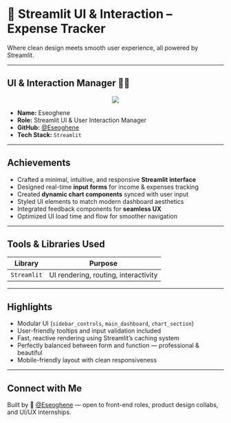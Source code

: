 # 🎨 Streamlit UI & Interaction – Expense Tracker

Where clean design meets smooth user experience, all powered by Streamlit.

---

## UI & Interaction Manager 🧑‍🎨

<p align="center">
  <!-- Sreamlit-->
 <img src="https://img.shields.io/badge/Streamlit-FF4B4B?style=for-the-badge&logo=streamlit&logoColor=white" />

- **Name:** Eseoghene  
- **Role:** Streamlit UI & User Interaction Manager  
- **GitHub:** [@Eseoghene](https://github.com/Eseoghene-ChristineOtuaga)  
- **Tech Stack:** `Streamlit` 

---

## Achievements

- Crafted a minimal, intuitive, and responsive **Streamlit interface**  
- Designed real-time **input forms** for income & expenses tracking  
- Created **dynamic chart components** synced with user input  
- Styled UI elements to match modern dashboard aesthetics  
- Integrated feedback components for **seamless UX**  
- Optimized UI load time and flow for smoother navigation  

---

## Tools & Libraries Used

| Library      | Purpose                           |
|--------------|-----------------------------------|
| `Streamlit`  | UI rendering, routing, interactivity |



---

## Highlights

- Modular UI (`sidebar_controls`, `main_dashboard`, `chart_section`)  
- User-friendly tooltips and input validation included  
- Fast, reactive rendering using Streamlit’s caching system  
- Perfectly balanced between form and function — professional & beautiful  
- Mobile-friendly layout with clean responsiveness  

---

## Connect with Me

Built by 🔗 [@Eseoghene](https://github.com/Eseoghene-ChristineOtuaga) — open to front-end roles, product design collabs, and UI/UX internships.

